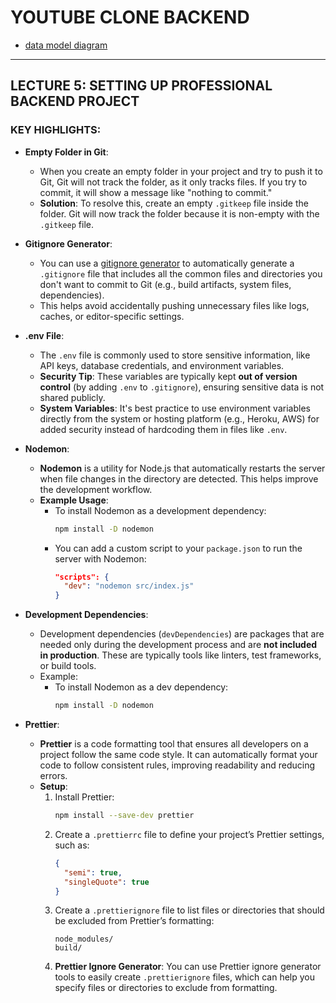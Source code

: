 # **YOUTUBE CLONE BACKEND**
- [data model diagram](https://app.eraser.io/workspace/YtPqZ1VogxGy1jzIDkzj)

---

## **LECTURE 5: SETTING UP PROFESSIONAL BACKEND PROJECT**

### **KEY HIGHLIGHTS:**

- **Empty Folder in Git**:
  - When you create an empty folder in your project and try to push it to Git, Git will not track the folder, as it only tracks files. If you try to commit, it will show a message like "nothing to commit."
  - **Solution**: To resolve this, create an empty `.gitkeep` file inside the folder. Git will now track the folder because it is non-empty with the `.gitkeep` file.

- **Gitignore Generator**:
  - You can use a [gitignore generator](https://gitignore.io/) to automatically generate a `.gitignore` file that includes all the common files and directories you don't want to commit to Git (e.g., build artifacts, system files, dependencies).
  - This helps avoid accidentally pushing unnecessary files like logs, caches, or editor-specific settings.

- **.env File**:
  - The `.env` file is commonly used to store sensitive information, like API keys, database credentials, and environment variables.
  - **Security Tip**: These variables are typically kept **out of version control** (by adding `.env` to `.gitignore`), ensuring sensitive data is not shared publicly.
  - **System Variables**: It's best practice to use environment variables directly from the system or hosting platform (e.g., Heroku, AWS) for added security instead of hardcoding them in files like `.env`.

- **Nodemon**:
  - **Nodemon** is a utility for Node.js that automatically restarts the server when file changes in the directory are detected. This helps improve the development workflow.
  - **Example Usage**:
    - To install Nodemon as a development dependency:
      ```bash
      npm install -D nodemon
      ```
    - You can add a custom script to your `package.json` to run the server with Nodemon:
      ```json
      "scripts": {
        "dev": "nodemon src/index.js"
      }
      ```

- **Development Dependencies**:
  - Development dependencies (`devDependencies`) are packages that are needed only during the development process and are **not included in production**. These are typically tools like linters, test frameworks, or build tools.
  - Example:
    - To install Nodemon as a dev dependency:
      ```bash
      npm install -D nodemon
      ```

- **Prettier**:
  - **Prettier** is a code formatting tool that ensures all developers on a project follow the same code style. It can automatically format your code to follow consistent rules, improving readability and reducing errors.
  - **Setup**:
    1. Install Prettier:
       ```bash
       npm install --save-dev prettier
       ```
    2. Create a `.prettierrc` file to define your project’s Prettier settings, such as:
       ```json
       {
         "semi": true,
         "singleQuote": true
       }
       ```
    3. Create a `.prettierignore` file to list files or directories that should be excluded from Prettier’s formatting:
       ```
       node_modules/
       build/
       ```
    4. **Prettier Ignore Generator**: You can use Prettier ignore generator tools to easily create `.prettierignore` files, which can help you specify files or directories to exclude from formatting.

